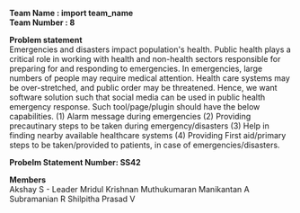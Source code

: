 **Team Name : import team_name**<br>
**Team Number : 8**

**Problem statement**<br>
Emergencies and disasters impact population's health. Public health plays a critical role in working with health and non-health sectors responsible for preparing for and responding to emergencies. In emergencies, large numbers of people may require medical attention. Health care systems may be over-stretched, and public order may be threatened. Hence, we want software solution such that social media can be used in public health emergency response. Such tool/page/plugin should have the below capabilities. (1) Alarm message during emergencies (2) Providing precautinary steps to be taken during emergency/disasters (3) Help in finding nearby available healthcare systems (4) Providing First aid/primary steps to be taken/provided to patients, in case of emergencies/disasters.

**Probelm Statement Number: SS42**

**Members**<br>
Akshay S - Leader
Mridul Krishnan
Muthukumaran
Manikantan A
Subramanian R
Shilpitha Prasad V

